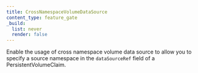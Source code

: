 ```yaml
---
title: CrossNamespaceVolumeDataSource
content_type: feature_gate
_build:
  list: never
  render: false
---
```

Enable the usage of cross namespace volume data source
 to allow you to specify a source namespace in the `dataSourceRef` field of a
 PersistentVolumeClaim.
